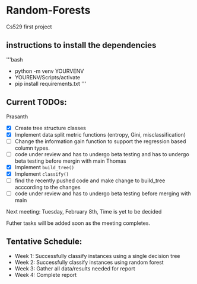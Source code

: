 # Random-Forests
Cs529 first project

## instructions to install the dependencies
'''bash
- python -m venv YOURVENV
- YOURENV/Scripts/activate
- pip install requirements.txt
''' 

## Current TODOs:

Prasanth
- [x] Create tree structure classes
- [x] Implement data split metric functions (entropy, Gini, misclassification)
- [ ] Change the information gain function to support the regression based column types.
- [ ] code under review and has to undergo beta testing and has to undergo beta testing before mergin with main
Thomas
- [x] Implement `build_tree()`
- [x] Implement `classify()`
- [ ] find the recently pushed code and make change to build_tree acccording to the changes
- [ ] code under review and has to undergo beta testing before merging with main

Next meeting: Tuesday, February 8th, Time is yet to be decided

Futher tasks will be added soon as the meeting completes.

## Tentative Schedule:

- Week 1: Successfully classify instances using a single decision tree
- Week 2: Successfully classify instances using random forest
- Week 3: Gather all data/results needed for report
- Week 4: Complete report
